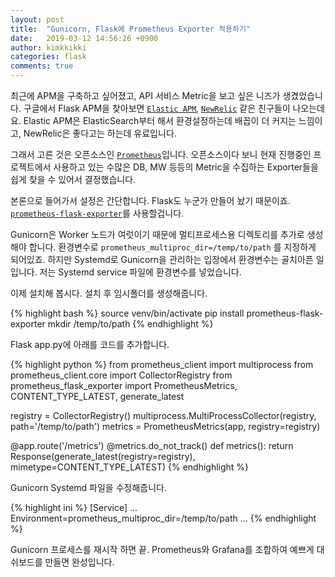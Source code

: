 ```yaml
---
layout: post
title:  "Gunicorn, Flask에 Prometheus Exporter 적용하기"
date:   2019-03-12 14:56:26 +0900
author: kimkkikki
categories: flask
comments: true
---
```

최근에 APM을 구축하고 싶어졌고, API 서비스 Metric을 보고 싶은 니즈가 생겼었습니다. 구글에서 Flask APM을 찾아보면 [`Elastic APM`][elastic-apm], [`NewRelic`][new-relic] 같은 친구들이 나오는데요. Elastic APM은 ElasticSearch부터 해서 환경설정하는데 배꼽이 더 커지는 느낌이고, NewRelic은 좋다고는 하는데 유료입니다.

그래서 고른 것은 오픈소스인 [`Prometheus`][prometheus]입니다. 오픈소스이다 보니 현재 진행중인 프로젝트에서 사용하고 있는 수많은 DB, MW 등등의 Metric을 수집하는 Exporter들을 쉽게 찾을 수 있어서 결정했습니다.

본론으로 들어가서 설정은 간단합니다. Flask도 누군가 만들어 놨기 때문이죠. [`prometheus-flask-exporter`][prometheus-flask-exporter]를 사용할겁니다.

Gunicorn은 Worker 노드가 여럿이기 때문에 멀티프로세스용 디렉토리를 추가로 생성해야 합니다.
환경변수로 `prometheus_multiproc_dir=/temp/to/path` 를 지정하게 되어있죠. 하지만 Systemd로 Gunicorn을 관리하는 입장에서 환경변수는 골치아픈 일입니다. 저는 Systemd service 파일에 환경변수를 넣었습니다.

이제 설치해 봅시다. 설치 후 임시폴더를 생성해줍니다.

{% highlight bash %}
source venv/bin/activate
pip install prometheus-flask-exporter
mkdir /temp/to/path
{% endhighlight %}

Flask app.py에 아래를 코드를 추가합니다.

{% highlight python %}
from prometheus_client import multiprocess
from prometheus_client.core import CollectorRegistry
from prometheus_flask_exporter import PrometheusMetrics, CONTENT_TYPE_LATEST, generate_latest

registry = CollectorRegistry()
multiprocess.MultiProcessCollector(registry, path='/temp/to/path')
metrics = PrometheusMetrics(app, registry=registry)


@app.route('/metrics')
@metrics.do_not_track()
def metrics():
    return Response(generate_latest(registry=registry), mimetype=CONTENT_TYPE_LATEST)
{% endhighlight %}


Gunicorn Systemd 파일을 수정해줍니다.

{% highlight ini %}
[Service]
...
Environment=prometheus_multiproc_dir=/temp/to/path
...
{% endhighlight %}

Gunicorn 프로세스를 재시작 하면 끝.
Prometheus와 Grafana를 조합하여 예쁘게 대쉬보드를 만들면 완성입니다.


[elastic-apm]: https://www.elastic.co/guide/en/apm/agent/python/current/flask-support.html
[new-relic]: https://newrelic.com/products/application-monitoring
[prometheus]: https://prometheus.io/
[prometheus-flask-exporter]: https://github.com/rycus86/prometheus_flask_exporter
